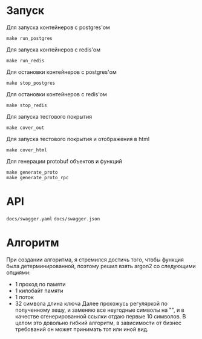 # Запуск

Для запуска контейнеров с postgres'ом
```shell
make run_postgres
```

Для запуска контейнеров с redis'ом
```shell
make run_redis
```
Для остановки контейнеров с postgres'ом
```shell
make stop_postgres
```

Для остановки контейнеров с redis'ом
```shell
make stop_redis
```

Для запуска тестового покрытия
```shell
make cover_out
```

Для запуска тестового покрытия и отображения в html
```shell
make cover_html
```

Для генерации protobuf объектов и функций
```shell
make generate_proto
make generate_proto_rpc
```

# API

`docs/swagger.yaml`
`docs/swagger.json`

# Алгоритм

При создании алгоритма, я стремился достичь того, чтобы функция была детерминированной, поэтому решил взять argon2 со следующими опциями:
 - 1 проход по памяти
 - 1 килобайт памяти
 - 1 поток
 - 32 символа длина ключа
Далее прохожусь регуляркой по полученному хешу, и заменяю все неугодные символы на "", и в качестве сгенерированной ссылки отдаю первые 10 символов.
В целом это довольно гибкий алгоритм, в зависимости от бизнес требований он может принимать тот или иной вид.


